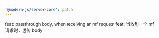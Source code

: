 ```yaml
---
'@modern-js/server-core': patch
---
```


feat: passthrough body, when receiving an mf request
feat: 当收到一个 mf 请求时，透传 body
